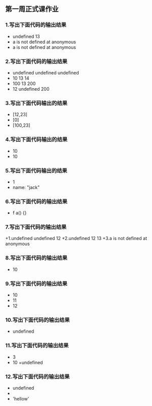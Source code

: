 ## 第一周正式课作业
### 1.写出下面代码的输出结果
+ undefined  13
+ a is not defined at anonymous
+ a is not defined at anonymous
### 2.写出下面代码的输出结果
+ undefined undefined undefined
+ 10 13 14
+ 100 13 200
+ 12 undefined 200
### 3.写出下面代码输出的结果
+ [12,23]
+ [0]
+ [100,23]
### 4.写出下面代码输出的结果
+ 10
+ 10
### 5.写出下面代码输出的结果
+ 1
+ name: "jack"
### 6.写出下面代码的输出结果
+ f a() {}
### 7.写出下面代码的输出结果
+1.undefined  undefined  12
+2.undefined 12 13
+3.a is not  defined at anonymous
### 8.写出下面代码的输出结果
+ 10
### 9.写出下面代码的输出结果
+ 10
+ 11
+ 12
### 10.写出下面代码的输出结果
+ undefined
### 11.写出下面代码的输出结果
+ 3
+ 10
+undefined
### 12.写出下面代码的输出结果
+ undefined
+ 
+ 'hellow'
